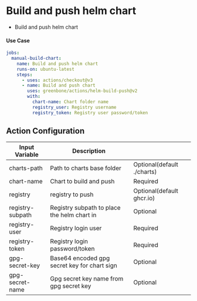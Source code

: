 # Build and push helm chart

- Build and push helm chart

#### Use Case

```yaml
jobs:
  manual-build-chart:
    name: Build and push helm chart
    runs-on: ubuntu-latest
    steps:
      - uses: actions/checkout@v3
      - name: Build and push chart
        uses: greenbone/actions/helm-build-push@v2
        with:
          chart-name: Chart folder name
          registry_user: Registry username
          registry_token: Registry user password/token
```

## Action Configuration

|Input Variable|Description| |
|--------------|-----------|-|
| charts-path | Path to charts base folder | Optional(default ./charts) |
| chart-name | Chart to build and push | Required |
| registry | registry to push | Optional(default ghcr.io) |
| registry-subpath| Registry subpath to place the helm chart in | Optional |
| registry-user | Registry login user | Required |
| registry-token | Registry login password/token | Required |
| gpg-secret-key | Base64 encoded gpg secret key for chart sign | Optional |
| gpg-secret-name | Gpg secret key name from gpg secret key | Optional |
